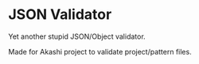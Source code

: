 # JSON Validator

Yet another stupid JSON/Object validator.

Made for Akashi project to validate project/pattern files.
